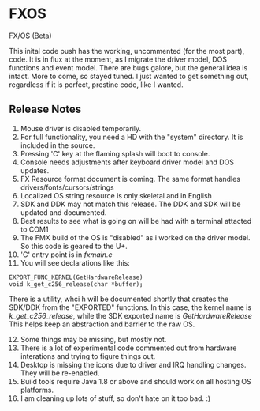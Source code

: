 # FXOS
FX/OS (Beta)

This inital code push has the working, uncommented (for the most part), code.  It is in flux at the moment, as I migrate the driver model, DOS functions and event model.  There are bugs galore, but the general idea is intact.  More to come, so stayed tuned.  I just wanted to get something out, regardless if it is perfect, prestine code, like I wanted.

## Release Notes
1) Mouse driver is disabled temporarily.
2) For full functionality, you need a HD with the "system" directory. It is included in the source.
3) Pressing 'C' key at the flaming splash will boot to console.
4) Console needs adjustments after keyboard driver model and DOS updates.  
5) FX Resource format document is coming.  The same format handles drivers/fonts/cursors/strings
6) Localized OS string resource is only skeletal and in English
7) SDK and DDK may not match this release.  The DDK and SDK will be updated and documented.
8) Best results to see what is going on will be had with a terminal attacted to COM1
9) The FMX build of the OS is "disabled" as i worked on the driver model.  So this code is geared to the U+.
10) 'C' entry point is in *fxmain.c*
11) You will see declarations like this:

```
EXPORT_FUNC_KERNEL(GetHardwareRelease)
void k_get_c256_release(char *buffer);
```
There is a utility, whci h will be documented shortly that creates the SDK/DDK from the "EXPORTED" functions.  In this case, the kernel name is *k_get_c256_release*, while the SDK exported name is *GetHardwareRelease*
This helps keep an abstraction and barrier to the raw OS.


12) Some things may be missing, but mostly not.
13) There is a lot of experimental code commented out from hardware interations and trying to figure things out.
14) Desktop is missing the icons due to driver and IRQ handling changes.  They will be re-enabled.
15) Build tools require Java 1.8 or above and should work on all hosting OS platforms.
16) I am cleaning up lots of stuff, so don't hate on it too bad. :)




